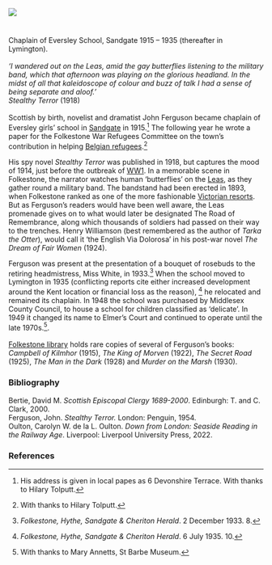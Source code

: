 <a href="https://dev.visual-essays.app"><img src="https://dev-visual-essays.netlify.app/images/ve-button.png"></a>
<param ve-config title="John Ferguson (1871-1952)" author="Professor Carolyn Oulton" layout="vtl" 
banner="https://stor.artstor.org/stor/f3590125-3b05-42a0-b365-e33a8735353c">

<param ve-entity eid="Q375314" aliases="Folkestone">
<param ve-entity eid="Q26314321" aliases="The Leas">
<param ve-entity eid="Q967166" aliases="Hythe">
<param ve-entity eid="Q1000312" aliases="Sandgate">

#
                                             
Chaplain of Eversley School, Sandgate 1915 – 1935 (thereafter in Lymington).   
<br>
_‘I wandered out on the Leas, amid the gay butterflies listening to the military band, which that afternoon was playing on the glorious headland. In the midst of all that kaleidoscope of colour and buzz of talk I had a sense of being separate and aloof.’_   
_Stealthy Terror_ (1918)   
<br>
Scottish by birth, novelist and dramatist John Ferguson became chaplain of Eversley girls’ school in [Sandgate](/placesqz/sandgate-overview) in 1915.[^ref1] The following year he wrote a paper for the Folkestone War Refugees Committee on the town’s contribution in helping [Belgian refugees](/20c/20c-belgian-refugees).[^ref2] 
<param ve-image url="https://upload.wikimedia.org/wikipedia/commons/d/df/Lee%27s_Promenade_and_Bandstand%2C_Folkestone%2C_England-LCCN2002696748.tif" label="Folkestone Leas and Bandstand, pre-1900" attribution="Photochrom Print Collection, Public domain, via Wikimedia Commons">
<param ve-image url="https://raw.githubusercontent.com/kent-map/kent/502194a/20c/images/arrivalofbelgiansFMuseum.jpg" label=""Belgian Refugees arriving in Folkestone" attribution="By kind permission of Folkestone Museum">

His spy novel _Stealthy Terror_ was published in 1918, but captures the mood of 1914, just before the outbreak of [WW1](/20c/20c-folkestone-ww1). In a memorable scene in Folkestone, the narrator watches human ‘butterflies’ on the [Leas](https://www.visitfolkestoneandhythe.co.uk/media/1843/folkestone-historical-walks-promenading-on-the-leas.pdf), as they gather round a military band. The bandstand had been erected in 1893, when Folkestone ranked as one of the more fashionable [Victorian resorts](/19c/19c-folkestone). But as Ferguson’s readers would have been well aware, the Leas promenade gives on to what would later be designated The Road of Remembrance, along which thousands of soldiers had passed on their way to the trenches. Henry Williamson (best remembered as the author of _Tarka the Otter_), would call it ‘the English Via Dolorosa’ in his post-war novel _The Dream of Fair Women_ (1924).
<param ve-image url="https://stor.artstor.org/stor/553e2b21-40cd-4e41-b5b0-b3226e668e7d" label="Stealthy Terror" attribution="Front cover of the Penguin edition">
<param ve-image url="https://stor.artstor.org/stor/c4709d92-4e55-4e57-8e13-8ebd8e7187ed" label="Road of Remembrance" attribution="© Michelle Crowther">
                                                                                                                   
Ferguson was present at the presentation of a bouquet of rosebuds to the retiring headmistress, Miss White, in 1933.[^ref3] When the school moved to Lymington in 1935 (conflicting reports cite either increased development around the Kent location or financial loss as the reason), [^ref4] he relocated and remained its chaplain. In 1948 the school was purchased by Middlesex County Council, to house a school for children classified as ‘delicate’. In 1949 it changed its name to Elmer’s Court and continued to operate until the late 1970s.[^ref5].
<br>                                                                                                                   
[Folkestone library](/19c/19c-folkestone-free-library) holds rare copies of several of Ferguson’s books: _Campbell of Kilmhor_ (1915), _The King of Morven_ (1922), _The Secret Road_ (1925),  _The Man in the Dark_ (1928) and _Murder on the Marsh_ (1930).
<param ve-image url="https://s2.geograph.org.uk/geophotos/06/44/15/6441598_45f93e8d_1024x1024.jpg" label="Folkestone Library" attribution="© Copyright Wayland Smith and licensed for reuse under this Creative Commons Licence">
<param ve-map center="Q26627877" zoom="15">

### Bibliography 

Bertie, David M. _Scottish Episcopal Clergy 1689-2000_. Edinburgh: T. and C. Clark, 2000.   
Ferguson, John. _Stealthy Terror._ London: Penguin, 1954.   
Oulton, Carolyn W. de la L. Oulton. _Down from London: Seaside Reading in the Railway Age_. Liverpool: Liverpool University Press, 2022.
                                          
### References

[^ref1]: His address is given in local papes as 6 Devonshire Terrace. With thanks to Hilary Tolputt.   
[^ref2]: With thanks to Hilary Tolputt.
[^ref3]: _Folkestone, Hythe, Sandgate & Cheriton Herald_. 2 December 1933. 8.
[^ref4]: _Folkestone, Hythe, Sandgate & Cheriton Herald_. 6 July 1935. 10.  
[^ref5]: With thanks to Mary Annetts, St Barbe Museum.
